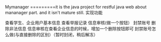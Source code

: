 Mymanager
=========it is the java project for restful java web about mananager part.
and it isn't mature still.
实现功能


查看学生、企业用户基本信息
查看举报记录
信息审核(做一个按钮）
封禁账号
删除非法信息
信息审核在查看企业信息的时候，增加一个删除按钮即可
封禁账号怎么做(与直接删除的区别）（暂时封闭，稍后解冻）

